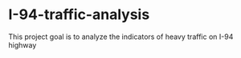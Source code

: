 # I-94-traffic-analysis
This project goal is to analyze the indicators of heavy traffic on I-94 highway
